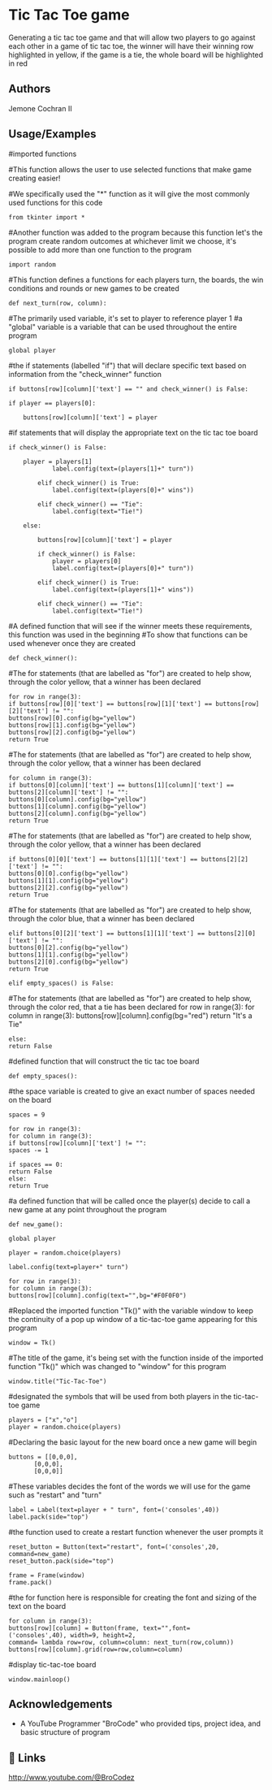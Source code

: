 
# Tic Tac Toe game

 Generating a tic tac toe game and that will allow two players to go against each other in a game of tic tac toe, the winner will have their winning row highlighted in yellow, if the game is a tie, the whole board will be highlighted in red


## Authors

Jemone Cochran II

## Usage/Examples

#imported functions 

#This function allows the user to use selected functions that make game creating easier!

#We specifically used the "*" function as it will give the most commonly used functions for this code

    from tkinter import *

#Another function was added to the program because this function let's the program create random outcomes at whichever limit we choose, it's possible to add more than one function to the program

    import random


#This function defines a functions for each players turn, the boards, the win conditions and rounds or new games to be created

    def next_turn(row, column):

#The primarily used variable, it's set to player to reference player 1
#a "global" variable is a variable that can be used throughout the entire program

    global player

#the if statements (labelled "if") that will declare specific text based on information from the "check_winner" function

    if buttons[row][column]['text'] == "" and check_winner() is False:

    if player == players[0]:

        buttons[row][column]['text'] = player

 #if statements that will display the appropriate text on the tic tac toe board

    if check_winner() is False:
    
        player = players[1]
                label.config(text=(players[1]+" turn"))

            elif check_winner() is True:
                label.config(text=(players[0]+" wins"))

            elif check_winner() == "Tie":
                label.config(text="Tie!")

        else:

            buttons[row][column]['text'] = player

            if check_winner() is False:
                player = players[0]
                label.config(text=(players[0]+" turn"))

            elif check_winner() is True:
                label.config(text=(players[1]+" wins"))

            elif check_winner() == "Tie":
                label.config(text="Tie!")

#A defined function that will see if the winner meets these requirements, this function was used in the beginning
#To show that functions can be used whenever once they are created

    def check_winner():

#The for statements (that are labelled as "for") are created to help show, through the color yellow, that a winner has been declared

    for row in range(3):
    if buttons[row][0]['text'] == buttons[row][1]['text'] == buttons[row][2]['text'] != "":
    buttons[row][0].config(bg="yellow")
    buttons[row][1].config(bg="yellow")
    buttons[row][2].config(bg="yellow")
    return True

#The for statements (that are labelled as "for") are created to help show, through the color yellow, that a winner has been declared

    for column in range(3):
    if buttons[0][column]['text'] == buttons[1][column]['text'] == buttons[2][column]['text'] != "":
    buttons[0][column].config(bg="yellow")
    buttons[1][column].config(bg="yellow")
    buttons[2][column].config(bg="yellow")
    return True

#The for statements (that are labelled as "for") are created to help show, through the color yellow, that a winner has been declared

    if buttons[0][0]['text'] == buttons[1][1]['text'] == buttons[2][2]['text'] != "":
    buttons[0][0].config(bg="yellow")
    buttons[1][1].config(bg="yellow")
    buttons[2][2].config(bg="yellow")
    return True

#The for statements (that are labelled as "for") are created to help show, through the color blue, that a winner has been declared

    elif buttons[0][2]['text'] == buttons[1][1]['text'] == buttons[2][0]['text'] != "":
    buttons[0][2].config(bg="yellow")
    buttons[1][1].config(bg="yellow")
    buttons[2][0].config(bg="yellow")
    return True

    elif empty_spaces() is False:
#The for statements (that are labelled as "for") are created to help show, through the color red, that a tie has been declared
    for row in range(3):
    for column in range(3):
    buttons[row][column].config(bg="red")
    return "It's a Tie"

    else:
    return False

#defined function that will construct the tic tac toe board

    def empty_spaces():

#the space variable is created to give an exact number of spaces needed on the board

    spaces = 9

    for row in range(3):
    for column in range(3):
    if buttons[row][column]['text'] != "":
    spaces -= 1

    if spaces == 0:
    return False
    else:
    return True

#a defined function that will be called once the player(s) decide to call a new game at any point throughout the program

    def new_game():

    global player

    player = random.choice(players)

    label.config(text=player+" turn")

    for row in range(3):
    for column in range(3):
    buttons[row][column].config(text="",bg="#F0F0F0")

#Replaced the imported function "Tk()" with the variable window to keep the continuity of a pop up window of a tic-tac-toe game appearing for this program

    window = Tk()

#The title of the game, it's being set with the function inside of the imported function "Tk()" which was changed to "window" for this program

    window.title("Tic-Tac-Toe")

#designated the symbols that will be used from both players in the tic-tac-toe game

    players = ["x","o"]
    player = random.choice(players)

#Declaring the basic layout for the new board once a new game will begin

    buttons = [[0,0,0],
           [0,0,0],
           [0,0,0]]
#These variables decides the font of the words we will use for the game such as "restart" and "turn"

    label = Label(text=player + " turn", font=('consoles',40))
    label.pack(side="top")

#the function used to create a restart function whenever the user prompts it

    reset_button = Button(text="restart", font=('consoles',20,    command=new_game)
    reset_button.pack(side="top")

    frame = Frame(window)
    frame.pack()

#the for function here is responsible for creating the font and sizing of the text on the board


    for column in range(3):
    buttons[row][column] = Button(frame, text="",font=        ('consoles',40), width=9, height=2,
    command= lambda row=row, column=column: next_turn(row,column))
    buttons[row][column].grid(row=row,column=column)

#display tic-tac-toe board

    window.mainloop()


## Acknowledgements

 - A YouTube Programmer "BroCode" who provided tips, project idea, and basic structure of program 


## 🔗 Links
http://www.youtube.com/@BroCodez 

